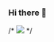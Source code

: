 ### Hi there 👋

/* ![](https://komarev.com/ghpvc/?username=your-github-nazaneyn&color=brightgreen) */


